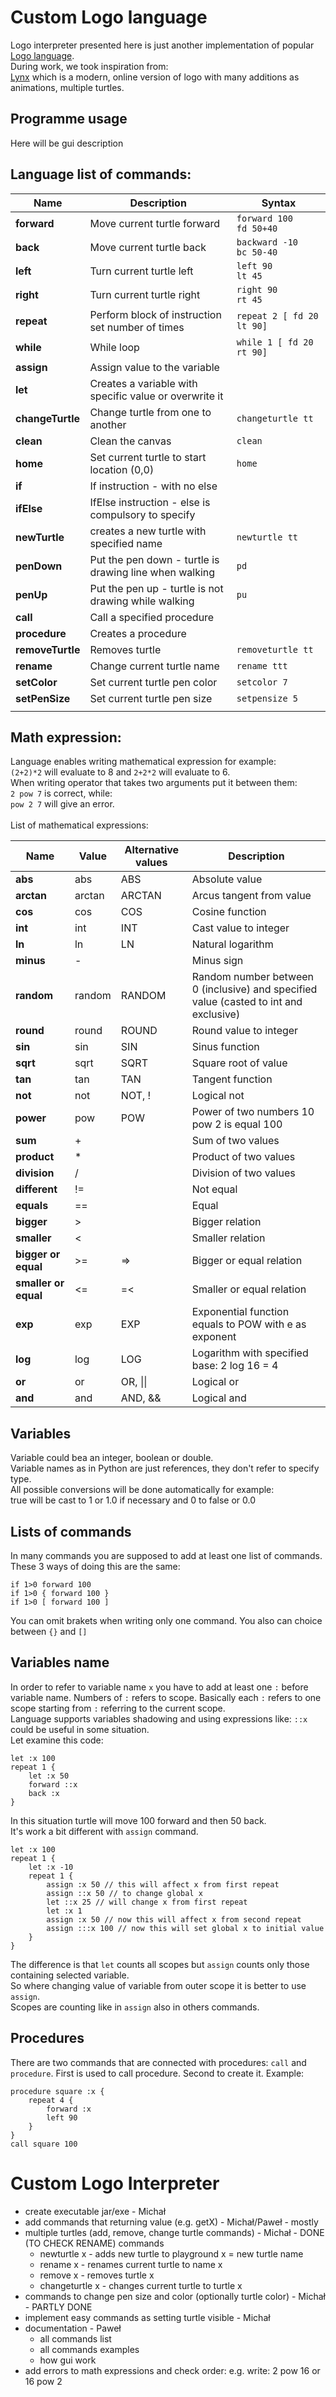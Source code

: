 # Custom Logo language
Logo interpreter presented here is just another implementation of popular [Logo language](https://en.wikipedia.org/wiki/Logo_(programming_language)). <br>
During work, we took inspiration from:<br>
[Lynx](https://lynxcoding.club/) which is a modern, online version of logo with many additions as animations, multiple turtles.

## Programme usage

Here will be gui description


## Language list of commands:
|Name|Description|Syntax|
|----|-----------|------|
|<b>forward</b>|Move current turtle forward|`forward 100` <br> `fd 50+40`|
|<b>back</b>| Move current turtle back | `backward -10` <br> `bc 50-40`|
|<b>left</b>| Turn current turtle left | `left 90` <br> `lt 45` |
|<b>right</b> | Turn current turtle right | `right 90` <br> `rt 45` |
|<b>repeat</b> | Perform block of instruction set number of times | `repeat 2 [ fd 20 lt 90]` |
|<b>while</b> | While loop | `while 1 [ fd 20 rt 90]` | 
|<b>assign</b> | Assign value to the variable |
|<b>let</b> | Creates a variable with specific value or overwrite it |
|<b>changeTurtle</b> | Change turtle from one to another |  `changeturtle tt` |
|<b>clean</b> | Clean the canvas | `clean` |
|<b>home</b> | Set current turtle to start location (0,0)| `home` |
|<b>if</b> | If instruction - with no else |
|<b>ifElse</b> | IfElse instruction - else is compulsory to specify |
|<b>newTurtle</b> | creates a new turtle with specified name | `newturtle tt` |
|<b>penDown</b> | Put the pen down - turtle is drawing line when walking | `pd` |
|<b>penUp</b> | Put the pen up - turtle is not drawing while walking| `pu` |
|<b>call</b> | Call a specified procedure|
|<b>procedure</b> | Creates a procedure|
|<b>removeTurtle</b> | Removes turtle | `removeturtle tt` |
|<b>rename</b> | Change current turtle name| `rename ttt` |
|<b>setColor</b> | Set current turtle pen color| `setcolor 7` |
|<b>setPenSize</b> |Set current turtle pen size| `setpensize 5` |
|<b></b> 

## Math expression:

Language enables writing mathematical expression for example:<br>
`(2+2)*2` will evaluate to 8 and `2+2*2` will evaluate to 6.<br>
When writing operator that takes two arguments put it between them:<br>
`2 pow 7` is correct, while:<br> `pow 2 7` will give an error.<br>
<br>
List of mathematical expressions:

|Name|Value|Alternative values|Description|
|----|-----|------------------|-----------|
|<b>abs</b>| abs|ABS| Absolute value|
|<b>arctan</b>|arctan|ARCTAN| Arcus tangent from value |
|<b>cos</b>| cos|COS| Cosine function |
|<b>int</b>| int | INT | Cast value to integer |
|<b>ln</b>| ln | LN | Natural logarithm |
|<b>minus</b>| - | | Minus sign |
|<b>random</b>| random | RANDOM | Random number between 0 (inclusive) and specified value (casted to int and exclusive)
|<b>round</b>| round | ROUND | Round value to integer
|<b>sin</b>| sin | SIN | Sinus function |
|<b>sqrt</b>| sqrt | SQRT | Square root of value | 
|<b>tan</b>| tan | TAN | Tangent function
|<b>not</b>| not | NOT, ! | Logical not |
|<b>power</b>| pow | POW | Power of two numbers 10 pow 2 is equal 100
|<b>sum</b>| + | | Sum of two values
|<b>product</b>| * | | Product of two values
|<b>division</b>| / | | Division of two values
|<b>different</b>| != | | Not equal |
|<b>equals</b>| == | | Equal
|<b>bigger</b>| \> | | Bigger relation
|<b>smaller</b>| < | | Smaller relation
|<b>bigger or equal</b>| \>= | => | Bigger or equal relation
|<b>smaller or equal</b>| <= | =< | Smaller or equal relation
|<b>exp</b>| exp | EXP | Exponential function equals to POW with e as exponent
|<b>log</b>| log | LOG | Logarithm with specified base: 2 log 16 = 4
|<b>or</b>| or | OR, &#124;&#124; | Logical or |
|<b>and</b>| and | AND, && | Logical and |



## Variables
Variable could bea an integer, boolean or double.<br>
Variable names as in Python are just references, they don't refer to specify type.<br>
All possible conversions will be done automatically for example:<br>
true will be cast to 1 or 1.0 if necessary and 0 to false or 0.0<br>

## Lists of commands
In many commands you are supposed to add at least one list of commands. These 3 ways of doing this are the same:
```
if 1>0 forward 100
if 1>0 { forward 100 }
if 1>0 [ forward 100 ]
```
You can omit brakets when writing only one command. You also can choice between `{}` and `[]` 


## Variables name
In order to refer to variable name `x` you have to add at least one `:` before variable name.
Numbers of `:` refers to scope. Basically each `:` refers to one scope starting from `:` referring to the current scope.<br>
Language supports variables shadowing and using expressions like: `::x` could be useful in some situation. <br>
Let examine this code:
```
let :x 100
repeat 1 {
    let :x 50
    forward ::x
    back :x
}
```
In this situation turtle will move 100 forward and then 50 back.<br>
It's work a bit different with `assign` command.
```
let :x 100
repeat 1 {
    let :x -10
    repeat 1 {
        assign :x 50 // this will affect x from first repeat
        assign ::x 50 // to change global x
        let ::x 25 // will change x from first repeat
        let :x 1
        assign :x 50 // now this will affect x from second repeat
        assign :::x 100 // now this will set global x to initial value
    }
}
```
The difference is that `let` counts all scopes but `assign` counts only those containing selected variable.<br>
So where changing value of variable from outer scope it is better to use `assign`. <br>
Scopes are counting like in `assign` also in others commands. 

## Procedures
There are two commands that are connected with procedures: `call` and `procedure`.
First is used to call procedure. Second to create it. Example:
```
procedure square :x {
    repeat 4 {
        forward :x
        left 90
    }
}
call square 100 
```

# Custom Logo Interpreter

- create executable jar/exe - Michał
- add commands that returning value (e.g. getX) - Michał/Paweł - mostly
- multiple turtles (add, remove, change turtle commands) - Michał - DONE (TO CHECK RENAME)
    commands
    - newturtle x - adds new turtle to playground x = new turtle name
    - rename x - renames current turtle to name x
    - remove x - removes turtle x
    - changeturtle x - changes current turtle to turtle x
- commands to change pen size and color (optionally turtle color) - Michał - PARTLY DONE
- implement easy commands as setting turtle visible - Michał
- documentation - Paweł
    - all commands list
    - all commands examples
    - how gui work
- add errors to math expressions and check order: e.g. write: 2 pow 16 or 16 pow 2